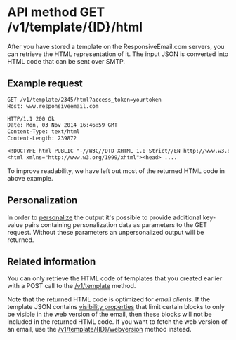 # API method GET /v1/template/{ID}/html

After you have stored a template on the ResponsiveEmail.com servers, you
can retrieve the HTML representation of it. The input JSON is converted
into HTML code that can be sent over SMTP.

## Example request

```txt
GET /v1/template/2345/html?access_token=yourtoken
Host: www.responsiveemail.com

HTTP/1.1 200 Ok
Date: Mon, 03 Nov 2014 16:46:59 GMT
Content-Type: text/html
Content-Length: 239872

<!DOCTYPE html PUBLIC "-//W3C//DTD XHTML 1.0 Strict//EN http://www.w3.org/TR/xhtml1/DTD/xhtml1-strict.dtd">
<html xmlns="http://www.w3.org/1999/xhtml"><head> ....
```

To improve readability, we have left out most of the returned HTML code in
above example.

## Personalization

In order to [personalize](copernica-docs:ResponsiveEmail/json/personalization) the output it's possible to
provide additional key-value pairs containing personalization data as parameters
to the GET request. Without these parameters an unpersonalized output
will be returned.

## Related information

You can only retrieve the HTML code of templates that you created earlier with a 
POST call to the [/v1/template](copernica-docs:ResponsiveEmail/api/post-template) method.

Note that the returned HTML code is optimized for *email clients*. If the template 
JSON contains [visibility properties](copernica-docs:ResponsiveEmail/json/property-visibility) 
that limit certain blocks to only be visible in the web version of the email, 
then these blocks will not be included in the returned HTML code. If you want to 
fetch the web version of an email, use the [/v1/template/{ID}/webversion](copernica-docs:ResponsiveEmail/api/get-template-webversion) 
method instead.
